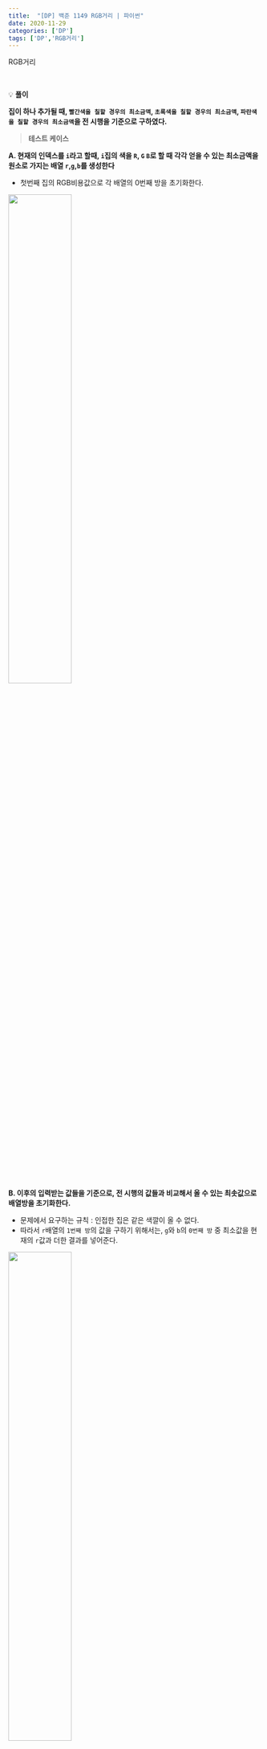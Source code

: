 ```yaml
---
title:  "[DP] 백준 1149 RGB거리 | 파이썬"
date: 2020-11-29
categories: ['DP']
tags: ['DP','RGB거리']
---
```


RGB거리

<br>

:bulb: **풀이**<br>

**집이 하나 추가될 때, `빨간색을 칠할 경우의 최소금액`, `초록색을 칠할 경우의 최소금액`, `파란색을 칠할 경우의 최소금액`을 전 시행을 기준으로 구하였다.**<br>

> **테스트 케이스**<br>

**A. 현재의 인덱스를 `i`라고 할때, `i`집의 색을 `R`, `G` `B`로 할 때 각각 얻을 수 있는 최소금액을 원소로 가지는 배열 `r`,`g`,`b`를 생성한다**<br>
- 첫번째 집의 RGB비용값으로 각 배열의 0번째 방을 초기화한다.


<img src="https://user-images.githubusercontent.com/62331803/100535166-bb40db00-3259-11eb-8ce7-c44483a558b9.png" width="50%">
<br>
<br>

**B. 이후의 입력받는 값들을 기준으로, 전 시행의 값들과 비교해서 올 수 있는 최솟값으로 배열방을 초기화한다.**<br>
- 문제에서 요구하는 규칙 : 인접한 집은 같은 색깔이 올 수 없다.
- 따라서 `r`배열의 `1번째 방`의 값을 구하기 위해서는, `g`와 `b`의 `0번째 방` 중 최소값을 현재의 `r`값과 더한 결과를 넣어준다.

<img src="https://user-images.githubusercontent.com/62331803/100535225-618ce080-325a-11eb-9227-0f4cad7def39.png" width="50%">
<br>
<br>

**C. `g`배열과 `b`배열도 마찬가지**<br>

<img src="https://user-images.githubusercontent.com/62331803/100535243-81bc9f80-325a-11eb-958b-e41ac55f1576.png" width="50%">
<br>

<img src="https://user-images.githubusercontent.com/62331803/100535248-85e8bd00-325a-11eb-8aed-48f2972e41db.png" width="50%">
<br>
<br>


**D. 결과는 다음과 같다.**<br>

<img src="https://user-images.githubusercontent.com/62331803/100535249-884b1700-325a-11eb-85c2-144b3cfd1e24.png" width="50%">
<br>
<br>



> 코드

#### 배열로 풀이

```python
import sys
input = sys.stdin.readline

n = int(input())
r = [0] * n
g = [0] * n
b = [0] * n
r[0],g[0],b[0] = map(int,input().split())

for i in range(1,n):
    x,y,z = map(int,input().split())
    r[i] = x + min(g[i-1],b[i-1])
    g[i] = y + min(r[i-1],b[i-1])
    b[i] = z + min(r[i-1],g[i-1])

print(min(r[-1],g[-1],b[-1]))
```

<br>

#### 배열X 풀이

```python
import sys
input = sys.stdin.readline
n = int(input())

r, g, b = map(int,input().split())
for i in range(1,n):
    x,y,z = map(int,input().split())
    newr = x + min(g,b)
    newg = y + min(r,b)
    newb = z + min(r,g)
    r,g,b = newr,newg,newb

print(min(r,g,b))
```